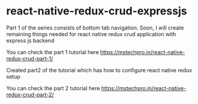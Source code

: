 # react-native-redux-crud-expressjs

Part 1 of the series consists of bottom tab navigation. Soon, I will create remaining things needed for react native redux crud application with express js backend

You can check the part 1 tutorial here https://mstechpro.in/react-native-redux-crud-part-1/

Created part2 of the tutorial which has how to configure react native redux setup

You can check the part 2 tutorial here https://mstechpro.in/react-native-redux-crud-part-2/


